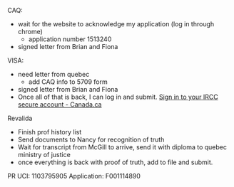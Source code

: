 
CAQ:
- wait for the website to acknowledge my application (log in through chrome) 
	- application number 1513240
- signed letter from Brian and Fiona

VISA:
- need letter from quebec
	- add CAQ info to 5709 form
- signed letter from Brian and Fiona
- Once all of that is back, I can log in and submit.
[Sign in to your IRCC secure account - Canada.ca](https://www.canada.ca/en/immigration-refugees-citizenship/services/application/account.html#alerts)

Revalida
- Finish prof history list
- Send documents to Nancy for recognition of truth
- Wait for transcript from McGill to arrive, send it with diploma to quebec ministry of justice
- once everything is back with proof of truth, add to file and submit.

PR
	UCI: 1103795905
	Application: F001114890